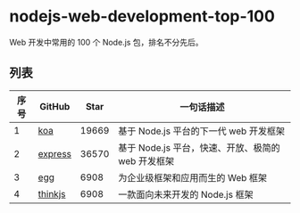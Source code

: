 # nodejs-web-development-top-100
Web 开发中常用的 100 个 Node.js 包，排名不分先后。

## 列表

| 序号 | GitHub | Star | 一句话描述 |
|---|---|---|---|
| 1 | [koa](https://github.com/koajs/koa) | 19669 | 基于 Node.js 平台的下一代 web 开发框架 |
| 2 | [express](https://github.com/expressjs/express) | 36570 | 基于 Node.js 平台，快速、开放、极简的 web 开发框架 |
| 3 | [egg](https://github.com/eggjs/egg) | 6908 | 为企业级框架和应用而生的 Web 框架 |
| 4 | [thinkjs](https://github.com/thinkjs/thinkjs) | 6908 | 一款面向未来开发的 Node.js 框架 |
